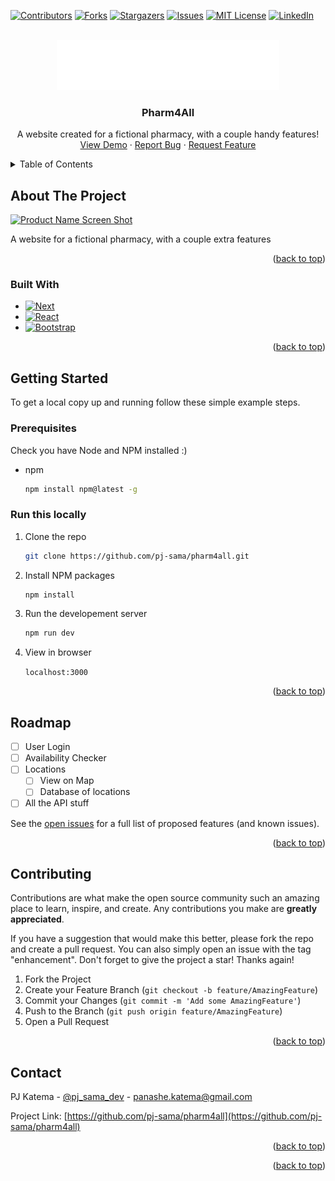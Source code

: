 <!-- Improved compatibility of back to top link: See: https://github.com/othneildrew/Best-README-Template/pull/73 -->
<a name="readme-top"></a>
<!--
*** Thanks for checking out the Best-README-Template. If you have a suggestion
*** that would make this better, please fork the repo and create a pull request
*** or simply open an issue with the tag "enhancement".
*** Don't forget to give the project a star!
*** Thanks again! Now go create something AMAZING! :D
-->



<!-- PROJECT SHIELDS -->
<!--
*** I'm using markdown "reference style" links for readability.
*** Reference links are enclosed in brackets [ ] instead of parentheses ( ).
*** See the bottom of this document for the declaration of the reference variables
*** for contributors-url, forks-url, etc. This is an optional, concise syntax you may use.
*** https://www.markdownguide.org/basic-syntax/#reference-style-links
-->
[![Contributors][contributors-shield]][contributors-url]
[![Forks][forks-shield]][forks-url]
[![Stargazers][stars-shield]][stars-url]
[![Issues][issues-shield]][issues-url]
[![MIT License][license-shield]][license-url]
[![LinkedIn][linkedin-shield]][linkedin-url]



<!-- PROJECT LOGO -->
<br />
<div align="center">
  <a href="https://github.com/pj-sama/pharm4all">
    <img src="public/images/logo.png" alt="Logo" height="80">
  </a>

<h3 align="center">Pharm4All</h3>

  <p align="center">
    A website created for a fictional pharmacy, with a couple handy features!
    <br />
    <a href="https://github.com/pj-sama/pharm4all">View Demo</a>
    ·
    <a href="https://github.com/pj-sama/pharm4all/issues">Report Bug</a>
    ·
    <a href="https://github.com/pj-sama/pharm4all/issues">Request Feature</a>
  </p>
</div>



<!-- TABLE OF CONTENTS -->
<details>
  <summary>Table of Contents</summary>
  <ol>
    <li>
      <a href="#about-the-project">About The Project</a>
      <ul>
        <li><a href="#built-with">Built With</a></li>
      </ul>
    </li>
    <li>
      <a href="#getting-started">Getting Started</a>
      <ul>
        <li><a href="#prerequisites">Prerequisites</a></li>
        <li><a href="#installation">Installation</a></li>
      </ul>
    </li>
    <li><a href="#usage">Usage</a></li>
    <li><a href="#roadmap">Roadmap</a></li>
    <li><a href="#contributing">Contributing</a></li>
    <li><a href="#contact">Contact</a></li>
    <!-- <li><a href="#acknowledgments">Acknowledgments</a></li> -->
  </ol>
</details>



<!-- ABOUT THE PROJECT -->
## About The Project

[![Product Name Screen Shot][product-screenshot]](https://example.com)

A website for a fictional pharmacy, with a couple extra features

<p align="right">(<a href="#readme-top">back to top</a>)</p>



### Built With

* [![Next][Next.js]][Next-url]
* [![React][React.js]][React-url]
* [![Bootstrap][Bootstrap.com]][Bootstrap-url]


<p align="right">(<a href="#readme-top">back to top</a>)</p>



<!-- GETTING STARTED -->
## Getting Started

To get a local copy up and running follow these simple example steps.

### Prerequisites

Check you have Node and NPM installed :)
* npm
  ```sh
  npm install npm@latest -g
  ```

### Run this locally

1. Clone the repo
   ```sh
   git clone https://github.com/pj-sama/pharm4all.git
   ```
2. Install NPM packages
   ```sh
   npm install
   ```
3. Run the developement server
   ```sh
   npm run dev
   ```
4. View in browser
   
   ```localhost:3000```

<p align="right">(<a href="#readme-top">back to top</a>)</p>




<!-- ROADMAP -->
## Roadmap

- [ ] User Login
- [ ] Availability Checker
- [ ] Locations
    - [ ] View on Map
    - [ ] Database of locations
- [ ] All the API stuff

See the [open issues](https://github.com/pj-sama/pharm4all/issues) for a full list of proposed features (and known issues).

<p align="right">(<a href="#readme-top">back to top</a>)</p>



<!-- CONTRIBUTING -->
## Contributing

Contributions are what make the open source community such an amazing place to learn, inspire, and create. Any contributions you make are **greatly appreciated**.

If you have a suggestion that would make this better, please fork the repo and create a pull request. You can also simply open an issue with the tag "enhancement".
Don't forget to give the project a star! Thanks again!

1. Fork the Project
2. Create your Feature Branch (`git checkout -b feature/AmazingFeature`)
3. Commit your Changes (`git commit -m 'Add some AmazingFeature'`)
4. Push to the Branch (`git push origin feature/AmazingFeature`)
5. Open a Pull Request

<p align="right">(<a href="#readme-top">back to top</a>)</p>


<!-- CONTACT -->
## Contact

PJ Katema - [@pj_sama_dev](https://twitter.com/pj_sama_dev) - panashe.katema@gmail.com

Project Link: [https://github.com/pj-sama/pharm4all](https://github.com/pj-sama/pharm4all)

<p align="right">(<a href="#readme-top">back to top</a>)</p>



<!-- ACKNOWLEDGMENTS -->
<!-- ## Acknowledgments

* []()
* []()
* []() -->

<p align="right">(<a href="#readme-top">back to top</a>)</p>



<!-- MARKDOWN LINKS & IMAGES -->
<!-- https://www.markdownguide.org/basic-syntax/#reference-style-links -->
[contributors-shield]: https://img.shields.io/github/contributors/pj-sama/pharm4all.svg?style=for-the-badge
[contributors-url]: https://github.com/pj-sama/pharm4all/graphs/contributors
[forks-shield]: https://img.shields.io/github/forks/pj-sama/pharm4all.svg?style=for-the-badge
[forks-url]: https://github.com/pj-sama/pharm4all/network/members
[stars-shield]: https://img.shields.io/github/stars/pj-sama/pharm4all.svg?style=for-the-badge
[stars-url]: https://github.com/pj-sama/pharm4all/stargazers
[issues-shield]: https://img.shields.io/github/issues/pj-sama/pharm4all.svg?style=for-the-badge
[issues-url]: https://github.com/pj-sama/pharm4all/issues
[license-shield]: https://img.shields.io/github/license/pj-sama/pharm4all.svg?style=for-the-badge
[license-url]: https://github.com/pj-sama/pharm4all/blob/master/LICENSE.txt
[linkedin-shield]: https://img.shields.io/badge/-LinkedIn-black.svg?style=for-the-badge&logo=linkedin&colorB=555
[linkedin-url]: https://linkedin.com/in/panashekatema
[product-screenshot]: screenshot.jpg
[Next.js]: https://img.shields.io/badge/next.js-000000?style=for-the-badge&logo=nextdotjs&logoColor=white
[Next-url]: https://nextjs.org/
[React.js]: https://img.shields.io/badge/React-20232A?style=for-the-badge&logo=react&logoColor=61DAFB
[React-url]: https://reactjs.org/
[Node.js]: https://img.shields.io/badge/Vue.js-35495E?style=for-the-badge&logo=vuedotjs&logoColor=4FC08D
[Node-url]: https://nodejs.org/en/
[Angular.io]: https://img.shields.io/badge/Angular-DD0031?style=for-the-badge&logo=angular&logoColor=white
[Angular-url]: https://angular.io/
[Svelte.dev]: https://img.shields.io/badge/Svelte-4A4A55?style=for-the-badge&logo=svelte&logoColor=FF3E00
[Svelte-url]: https://svelte.dev/
[Laravel.com]: https://img.shields.io/badge/Laravel-FF2D20?style=for-the-badge&logo=laravel&logoColor=white
[Laravel-url]: https://laravel.com
[Bootstrap.com]: https://img.shields.io/badge/Bootstrap-563D7C?style=for-the-badge&logo=bootstrap&logoColor=white
[Bootstrap-url]: https://getbootstrap.com
[JQuery.com]: https://img.shields.io/badge/jQuery-0769AD?style=for-the-badge&logo=jquery&logoColor=white
[JQuery-url]: https://jquery.com 